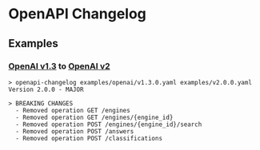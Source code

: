 # OpenAPI Changelog

## Examples

### [OpenAI v1.3](https://github.com/openai/openai-openapi/releases/tag/1.3.0) to [OpenAI v2](https://github.com/openai/openai-openapi/releases/tag/2.0.0)

```
> openapi-changelog examples/openai/v1.3.0.yaml examples/v2.0.0.yaml
Version 2.0.0 - MAJOR

> BREAKING CHANGES
  - Removed operation GET /engines
  - Removed operation GET /engines/{engine_id}
  - Removed operation POST /engines/{engine_id}/search
  - Removed operation POST /answers
  - Removed operation POST /classifications
```
